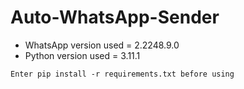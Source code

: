# Auto-WhatsApp-Sender

* WhatsApp version used = 2.2248.9.0
* Python version used = 3.11.1

```
Enter pip install -r requirements.txt before using
```
